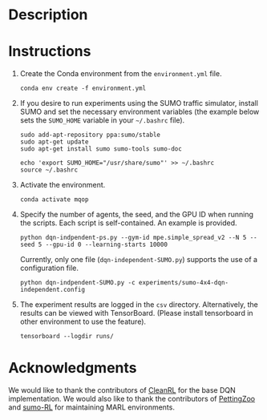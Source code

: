# Description


# Instructions

 1. Create the Conda environment from the `environment.yml` file.
    ```
    conda env create -f environment.yml
    ```
 2. If you desire to run experiments using the SUMO traffic simulator, install SUMO and set the necessary environment variables (the example below sets the `SUMO_HOME` variable in your `~/.bashrc` file).
    ```
    sudo add-apt-repository ppa:sumo/stable
    sudo apt-get update
    sudo apt-get install sumo sumo-tools sumo-doc

    echo 'export SUMO_HOME="/usr/share/sumo"' >> ~/.bashrc
    source ~/.bashrc
    ```
 3. Activate the environment.
    ```
    conda activate mqop
    ```
 4. Specify the number of agents, the seed, and the GPU ID when running the scripts. Each script is self-contained. An example is provided.
    ```
    python dqn-indpendent-ps.py --gym-id mpe.simple_spread_v2 --N 5 --seed 5 --gpu-id 0 --learning-starts 10000
    ```
    Currently, only one file (`dqn-independent-SUMO.py`) supports the use of a configuration file.
    ```
    python dqn-indpendent-SUMO.py -c experiments/sumo-4x4-dqn-independent.config
    ```
 5. The experiment results are logged in the `csv` directory. Alternatively, the results can be viewed with TensorBoard. (Please install tensorboard in other environment to use the feature).
    ```
    tensorboard --logdir runs/
    ```

# Acknowledgments

We would like to thank the contributors of [CleanRL](https://github.com/vwxyzjn/cleanrl) for the base DQN implementation. We would also like to thank the contributors of [PettingZoo](https://github.com/Farama-Foundation/PettingZoo) and [sumo-RL](https://github.com/LucasAlegre/sumo-rl) for maintaining MARL environments.
